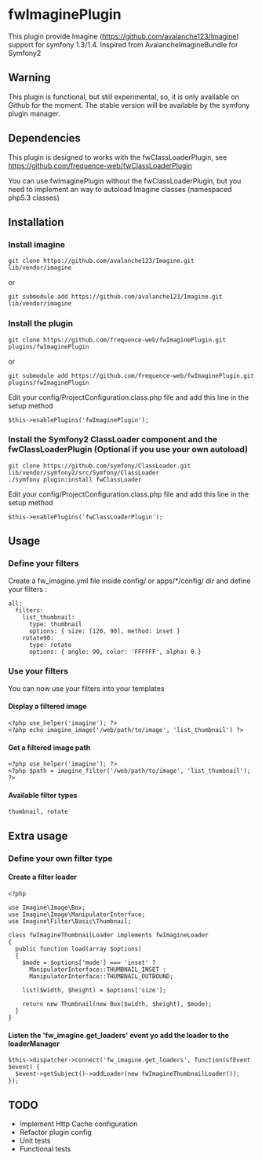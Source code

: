 fwImaginePlugin
===============

This plugin provide Imagine (https://github.com/avalanche123/Imagine) support for symfony 1.3/1.4.
Inspired from AvalancheImagineBundle for Symfony2

Warning
-------

This plugin is functional, but still experimental, so, it is only available on Github for the moment.
The stable version will be available by the symfony plugin manager.

Dependencies
------------

This plugin is designed to works with the fwClassLoaderPlugin, see https://github.com/frequence-web/fwClassLoaderPlugin

You can use fwImaginePlugin without the fwClassLoaderPlugin, but you need to implement an way to autoload Imagine classes (namespaced php5.3 classes)

Installation
------------

### Install imagine

    git clone https://github.com/avalanche123/Imagine.git lib/vendor/imagine

or

    git submodule add https://github.com/avalanche123/Imagine.git lib/vendor/imagine

### Install the plugin

    git clone https://github.com/frequence-web/fwImaginePlugin.git plugins/fwImaginePlugin

or

    git submodule add https://github.com/frequence-web/fwImaginePlugin.git plugins/fwImaginePlugin

Edit your config/ProjectConfiguration.class.php file and add this line in the setup method

    $this->enablePlugins('fwImaginePlugin');

### Install the Symfony2 ClassLoader component and the fwClassLoaderPlugin (Optional if you use your own autoload)

    git clone https://github.com/symfony/ClassLoader.git lib/vendor/symfony2/src/Symfony/ClassLoader
    ./symfony plugin:install fwClassLoader

Edit your config/ProjectConfiguration.class.php file and add this line in the setup method

    $this->enablePlugins('fwClassLoaderPlugin');

Usage
-----

### Define your filters

Create a fw_imagine.yml file inside config/ or apps/*/config/ dir and define your filters :

    all:
      filters:
        list_thumbnail:
          type: thumbnail
          options: { size: [120, 90], method: inset }
        rotate90:
          type: rotate
          options: { angle: 90, color: 'FFFFFF', alpha: 0 }

### Use your filters

You can now use your filters into your templates

#### Display a filtered image

    <?php use_helper('imagine'); ?>
    <?php echo imagine_image('/web/path/to/image', 'list_thumbnail') ?>

#### Get a filtered image path

    <?php use_helper('imagine'); ?>
    <?php $path = imagine_filter('/web/path/to/image', 'list_thumbnail'); ?>

#### Available filter types

    thumbnail, rotate

Extra usage
-----------

### Define your own filter type

#### Create a filter loader

    <?php

    use Imagine\Image\Box;
    use Imagine\Image\ManipulatorInterface;
    use Imagine\Filter\Basic\Thumbnail;

    class fwImagineThumbnailLoader implements fwImagineLoader
    {
      public function load(array $options)
      {
        $mode = $options['mode'] === 'inset' ?
          ManipulatorInterface::THUMBNAIL_INSET :
          ManipulatorInterface::THUMBNAIL_OUTBOUND;

        list($width, $height) = $options['size'];

        return new Thumbnail(new Box($width, $height), $mode);
      }
    }

#### Listen the 'fw_imagine.get_loaders' event yo add the loader to the loaderManager

    $this->dispatcher->connect('fw_imagine.get_loaders', function(sfEvent $event) {
      $event->getSubject()->addLoader(new fwImagineThumbnailLoader());
    });
  

TODO
----

 * Implement Http Cache configuration
 * Refactor plugin config
 * Unit tests
 * Functional tests